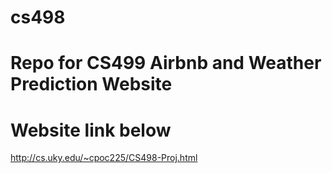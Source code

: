 # cs498
# Repo for CS499 Airbnb and Weather Prediction Website
# Website link below
http://cs.uky.edu/~cpoc225/CS498-Proj.html
